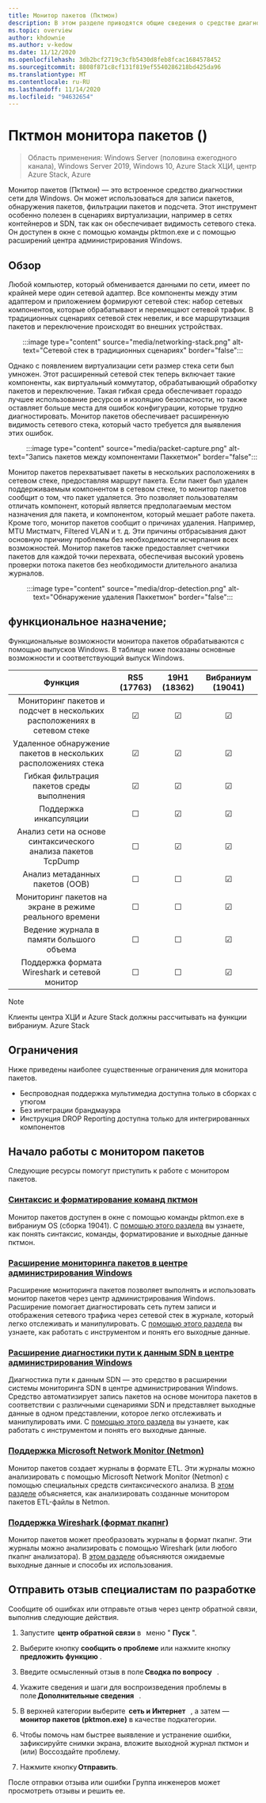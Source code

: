 ```yaml
---
title: Монитор пакетов (Пктмон)
description: В этом разделе приводятся общие сведения о средстве диагностики сети (Пктмон) монитора пакетов.
ms.topic: overview
author: khdownie
ms.author: v-kedow
ms.date: 11/12/2020
ms.openlocfilehash: 3db2bcf2719c3cfb5430d8feb8fcac1684578452
ms.sourcegitcommit: 8808f871c8cf131f819ef5540286218bd425da96
ms.translationtype: MT
ms.contentlocale: ru-RU
ms.lasthandoff: 11/14/2020
ms.locfileid: "94632654"
---
```

# <a name="packet-monitor-pktmon"></a>Пктмон монитора пакетов \(\)

>Область применения: Windows Server (половина ежегодного канала), Windows Server 2019, Windows 10, Azure Stack ХЦИ, центр Azure Stack, Azure

Монитор пакетов (Пктмон) — это встроенное средство диагностики сети для Windows. Он может использоваться для записи пакетов, обнаружения пакетов, фильтрации пакетов и подсчета. Этот инструмент особенно полезен в сценариях виртуализации, например в сетях контейнеров и SDN, так как он обеспечивает видимость сетевого стека. Он доступен в окне с помощью команды pktmon.exe и с помощью расширений центра администрирования Windows. 

## <a name="overview"></a>Обзор

Любой компьютер, который обменивается данными по сети, имеет по крайней мере один сетевой адаптер. Все компоненты между этим адаптером и приложением формируют сетевой стек: набор сетевых компонентов, которые обрабатывают и перемещают сетевой трафик. В традиционных сценариях сетевой стек невелик, и все маршрутизация пакетов и переключение происходят во внешних устройствах.

<center>

:::image type="content" source="media/networking-stack.png" alt-text="Сетевой стек в традиционных сценариях" border="false":::

</center>

Однако с появлением виртуализации сети размер стека сети был умножен. Этот расширенный сетевой стек теперь включает такие компоненты, как виртуальный коммутатор, обрабатывающий обработку пакетов и переключение. Такая гибкая среда обеспечивает гораздо лучшее использование ресурсов и изоляцию безопасности, но также оставляет больше места для ошибок конфигурации, которые трудно диагностировать. Монитор пакетов обеспечивает расширенную видимость сетевого стека, который часто требуется для выявления этих ошибок.

<center>

:::image type="content" source="media/packet-capture.png" alt-text="Запись пакетов между компонентами Паккетмон" border="false":::

</center>

Монитор пакетов перехватывает пакеты в нескольких расположениях в сетевом стеке, предоставляя маршрут пакета. Если пакет был удален поддерживаемым компонентом в сетевом стеке, то монитор пакетов сообщит о том, что пакет удаляется. Это позволяет пользователям отличать компонент, который является предполагаемым местом назначения для пакета, и компонентом, который мешает работе пакета. Кроме того, монитор пакетов сообщит о причинах удаления. Например, MTU Мистматч, Filtered VLAN и т. д. Эти причины отбрасывания дают основную причину проблемы без необходимости исчерпания всех возможностей. Монитор пакетов также предоставляет счетчики пакетов для каждой точки перехвата, обеспечивая высокий уровень проверки потока пакетов без необходимости длительного анализа журналов.

<center>

:::image type="content" source="media/drop-detection.png" alt-text="Обнаружение удаления Паккетмон" border="false":::

</center>

## <a name="functionality"></a>функциональное назначение;

Функциональные возможности монитора пакетов обрабатываются с помощью выпусков Windows. В таблице ниже показаны основные возможности и соответствующий выпуск Windows.

| Функция                                                                  | RS5 (17763) | 19H1 (18362) | Вибраниум (19041) |
|:---------------------------------------------------------------------------:|:-----------:|:------------:|:-----------------:|
| Мониторинг пакетов и подсчет в нескольких расположениях в сетевом стеке | &#x2611;    | &#x2611;     | &#x2611;          |
| Удаленное обнаружение пакетов в нескольких расположениях стека                          | &#x2611;    | &#x2611;     | &#x2611;          |
| Гибкая фильтрация пакетов среды выполнения                                           | &#x2611;    | &#x2611;     | &#x2611;          |
| Поддержка инкапсуляции                                                       | &#x2610;    | &#x2611;     | &#x2611;          |
| Анализ сети на основе синтаксического анализа пакетов TcpDump                            | &#x2610;    | &#x2611;     | &#x2611;          |
| Анализ метаданных пакетов (OOB)                                              | &#x2610;    | &#x2610;     | &#x2611;          |
| Мониторинг пакетов на экране в режиме реального времени                                       | &#x2610;    | &#x2610;     | &#x2611;          |
| Ведение журнала в памяти большого объема                                               | &#x2610;    | &#x2610;     | &#x2611;          |
| Поддержка формата Wireshark и сетевой монитор                                | &#x2610;    | &#x2610;     | &#x2611;          |

>[!NOTE]
>Клиенты центра ХЦИ и Azure Stack должны рассчитывать на функции вибраниум. Azure Stack

## <a name="limitations"></a>Ограничения

Ниже приведены наиболее существенные ограничения для монитора пакетов.

- Беспроводная поддержка мультимедиа доступна только в сборках с утюгом
- Без интеграции брандмауэра
- Инструкция DROP Reporting доступна только для интегрированных компонентов

## <a name="get-started-with-packet-monitor"></a>Начало работы с монитором пакетов

Следующие ресурсы помогут приступить к работе с монитором пакетов.

### <a name="pktmon-command-syntax-and-formatting"></a>[Синтаксис и форматирование команд пктмон](pktmon-syntax.md)

Монитор пакетов доступен в окне с помощью команды pktmon.exe в вибраниум OS (сборка 19041). С [помощью этого раздела](pktmon-syntax.md) вы узнаете, как понять синтаксис, команды, форматирование и выходные данные пктмон.

### <a name="packet-monitoring-extension-in-windows-admin-center"></a>[Расширение мониторинга пакетов в центре администрирования Windows](pktmon-wac-extension.md)

Расширение мониторинга пакетов позволяет выполнять и использовать монитор пакетов через центр администрирования Windows. Расширение помогает диагностировать сеть путем записи и отображения сетевого трафика через сетевой стек в журнале, который легко отслеживать и манипулировать. С [помощью этого раздела](pktmon-wac-extension.md) вы узнаете, как работать с инструментом и понять его выходные данные.

### <a name="sdn-data-path-diagnostics-extension-in-windows-admin-center"></a>[Расширение диагностики пути к данным SDN в центре администрирования Windows](pktmon-sdn-data-path-wac-extension.md)

Диагностика пути к данным SDN — это средство в расширении системы мониторинга SDN в центре администрирования Windows. Средство автоматизирует запись пакетов на основе монитора пакетов в соответствии с различными сценариями SDN и представляет выходные данные в одном представлении, которое легко отслеживать и манипулировать ими. С [помощью этого раздела](pktmon-sdn-data-path-wac-extension.md) вы узнаете, как работать с инструментом и понять его выходные данные.

### <a name="microsoft-network-monitor-netmon-support"></a>[Поддержка Microsoft Network Monitor (Netmon)](pktmon-netmon-support.md)

Монитор пакетов создает журналы в формате ETL. Эти журналы можно анализировать с помощью Microsoft Network Monitor (Netmon) с помощью специальных средств синтаксического анализа. В [этом разделе](pktmon-netmon-support.md) объясняется, как анализировать созданные монитором пакетов ETL-файлы в Netmon.

### <a name="wireshark-pcapng-format-support"></a>[Поддержка Wireshark (формат пкапнг)](pktmon-pcapng-support.md)

Монитор пакетов может преобразовать журналы в формат пкапнг. Эти журналы можно анализировать с помощью Wireshark (или любого пкапнг анализатора). В [этом разделе](pktmon-pcapng-support.md) объясняются ожидаемые выходные данные и способы их использования.

## <a name="provide-feedback-to-engineering-team"></a>Отправить отзыв специалистам по разработке

Сообщите об ошибках или отправьте отзыв через центр обратной связи, выполнив следующие действия.

1. Запустите  **центр обратной связи** в   меню " **Пуск** ".

1. Выберите кнопку **сообщить о проблеме** или нажмите кнопку **предложить функцию** .

1. Введите осмысленный отзыв в поле **Сводка по вопросу**   .

1. Укажите сведения и шаги для воспроизведения проблемы в поле **Дополнительные сведения**   .

1. В верхней категории выберите  **сеть и Интернет**   , а затем — **монитор пакетов (pktmon.exe)** в качестве подкатегории.

1. Чтобы помочь нам быстрее выявление и устранение ошибки, зафиксируйте снимки экрана, вложите выходной журнал пктмон и (или) Воссоздайте проблему.

1. Нажмите кнопку **Отправить**.

После отправки отзыва или ошибки Группа инженеров может просмотреть отзывы и решить ее.
